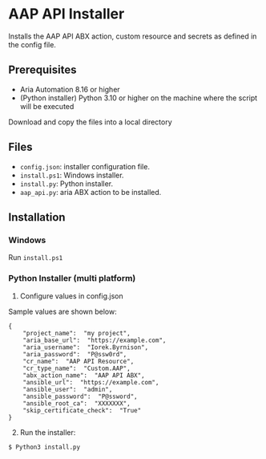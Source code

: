# AAP API Installer

Installs the AAP API ABX action, custom resource and secrets as defined in the config file.
 

## Prerequisites

-   Aria Automation 8.16 or higher
-   (Python installer) Python 3.10 or higher on the machine where the script will be executed


Download and copy the files into a local directory

## Files 
- `config.json`: installer configuration file.
- `install.ps1`: Windows installer.
- `install.py`: Python installer.
- `aap_api.py`: aria ABX action to be installed.


## Installation

### Windows

Run `install.ps1`


### Python Installer (multi platform)

1. Configure values in config.json

Sample values are shown below:

~~~~~~~~~~~~~~~~~~~~~~~~~~~~~~~~~~~~~~~~~~~~~~~~~~~~~~~~~~~~~~~~~~~~~~~~~~~~~~~~
{
    "project_name":  "my project",
    "aria_base_url":  "https://example.com",
    "aria_username":  "Iorek.Byrnison",
    "aria_password":  "P@ssw0rd",
    "cr_name":  "AAP API Resource",
    "cr_type_name":  "Custom.AAP",
    "abx_action_name":  "AAP API ABX",
    "ansible_url":  "https://example.com",
    "ansible_user":  "admin",
    "ansible_password":  "P@ssword",
    "ansible_root_ca":  "XXXXXXX",
    "skip_certificate_check":  "True"
}
~~~~~~~~~~~~~~~~~~~~~~~~~~~~~~~~~~~~~~~~~~~~~~~~~~~~~~~~~~~~~~~~~~~~~~~~~~~~~~~~



2. Run the installer:

`$ Python3 install.py`
